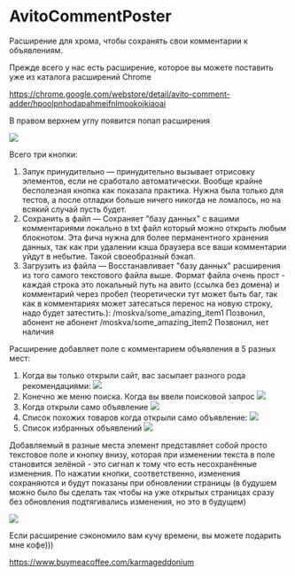 # AvitoCommentPoster
Расширение для хрома, чтобы сохранять свои комментарии к объявлениям.

Прежде всего у нас есть расширение, которое вы можете поставить уже из каталога расширений Chrome 

https://chrome.google.com/webstore/detail/avito-comment-adder/hpoolpnhodapahmeifnlmookojkiaoai

В правом верхнем углу появится попап расширения

![](https://sun9-34.userapi.com/impg/fyNN2RomufCyPGEXFntnlkVoU9EyWRQMUinJ3Q/iFRqXpN2P2g.jpg?size=336x285&quality=96&proxy=1&sign=6df7cb9dff11a6c1c1016c3a1dcd67c7&type=album)

Всего три кнопки:
1) Запук принудительно — принудительно вызывает отрисовку элементов, если не сработало автоматически. Вообще крайне бесполезная кнопка как показала практика. Нужна была только для тестов, а после отладки больше ничего никогда не ломалось, но на всякий случай пусть будет.
2) Сохранить в файл — Сохраняет "базу данных" с вашими комментариями локально в txt файл который можно открыть любым блокнотом. Эта фича нужна для более перманентного хранения данных, так как при удалении кэша браузера все ваши комментарии уйдут в небытие. Такой своеобразный бэкап.
3) Загрузить из файла — Восстанавливает "базу данных" расширения из того самого текстового файла выше. Формат файла очень прост - каждая строка это локальный путь на авито (ссылка без домена) и комментарий через пробел (теоретически тут может быть баг, так как в комментариях может затесаться перенос на новую строку, надо будет затестить.):
/moskva/some_amazing_item1 Позвонил, абонент не абонент
/moskva/some_amazing_item2 Позвонил, нет наличия

Расширение добавляет поле с комментарием объявления в 5 разных мест:
1) Когда вы только открыли сайт, вас засыпает разного рода рекомендациями:
![](https://sun9-25.userapi.com/impg/DdpHH9pTHyuPZjxcIcuds_d3f__OYR6SOskvMw/bYM9gzqQRks.jpg?size=1375x805&quality=96&proxy=1&sign=94161f98f6f08d867ad0216b3dcf0fdb&type=album)
2) Конечно же меню поиска. Когда вы ввели поисковой запрос
![](https://sun9-43.userapi.com/impg/TqppjYjjBrVn46n0njGfqUeh2_LRaN0f4Hd1JQ/V6dWo1tjHoI.jpg?size=1291x904&quality=96&proxy=1&sign=464d49d0c635fb5a934047151dda19b9&type=album)
3) Когда открыли само объявление
![](https://sun9-41.userapi.com/impg/_lbPKPl35MGPRrqPG-pkI2J9kQjcDIoPnElf0A/1bRyxU8T_h4.jpg?size=1102x925&quality=96&proxy=1&sign=d21b6d4830132ae1c287420fe10bfe8a&type=album)
4) Список похожих товаров когда открыли само объявление:
![](https://sun9-62.userapi.com/impg/IVCsEvikVKUS-evo-DnEzckk6VYOlt0QLuLk2g/zOOqBTHuLkI.jpg?size=1064x931&quality=96&proxy=1&sign=5eea4f4cf2a334ab7eb3ce79099b84ab&type=album)
5) Список избранных объявлений
![](https://sun9-72.userapi.com/impg/C8QbNxayo7i3iR1l0k3R3zTfd0IwXhB7ACsnGw/aqCGMc-W5oQ.jpg?size=1019x843&quality=96&proxy=1&sign=79b6442481291fa4f79e7c97ab102b3b&type=album)

Добавляемый в разные места элемент представляет собой просто текстовое поле и кнопку внизу, которая при изменении текста в поле становится зелёной - это сигнал к тому что есть несохранённые изменения. По нажатии кнопки, соответственно, изменения сохраняются и будут показаны при обновлении страницы (в будушем можно было бы сделать так чтобы на уже открытых страницах сразу без обновления подтягивались изменения, но это в будущем)

![](https://sun9-46.userapi.com/impg/yWtukk0H-aFuMMO0CFVxw3FcbbqosH0NPxGcSw/RxRhPW9dusU.jpg?size=377x344&quality=96&proxy=1&sign=86fa70f16984741b0805d7e86dd018a9&type=album)

Если расширение сэкономило вам кучу времени, вы можете подарить мне кофе)))

https://www.buymeacoffee.com/karmageddonium

